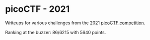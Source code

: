 # picoCTF - 2021

Writeups for various challenges from the 2021 [picoCTF competition](https://play.picoctf.org/).

Ranking at the buzzer: 86/6215 with 5640 points.
